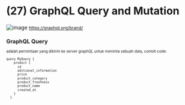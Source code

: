# (27) GraphQL Query and Mutation #
![image](https://user-images.githubusercontent.com/93898408/232233598-8f14f97b-1569-4d4d-8619-34c56d82121d.png)
<small>https://graphql.org/brand/<small>
## GraphQL Query ##
adalah permintaan yang dikirim ke server graphQL untuk meminta sebuah data, contoh code:
```javascript
query MyQuery {
    product {
      id
      aditional_information
      price
      product_category
      product_freshness
      product_name
      created_at
    }
  }
```

